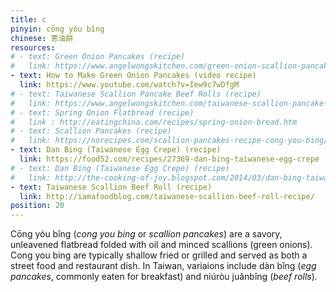 ```yaml
---
title: c
pinyin: cōng yóu bǐng
chinese: 蔥油餅
resources: 
# - text: Green Onion Pancakes (recipe)
#   link: https://www.angelwongskitchen.com/green-onion-scallion-pancakes--340852783339173-c333ng-yoacuteub464ng.html
- text: How to Make Green Onion Pancakes (video recipe)
  link: https://www.youtube.com/watch?v=Iew9c7wDfgM
# - text: Taiwanese Scallion Pancake Beef Rolls (recipe)
#   link: https://www.angelwongskitchen.com/taiwanese-scallion-pancake-beef-rolls.html
# - text: Spring Onion Flatbread (recipe)
#   link : http://eatingchina.com/recipes/spring-onion-bread.htm
# - text: Scallion Pancakes (recipe)
#   link: https://norecipes.com/scallion-pancakes-recipe-cong-you-bing/
- text: Dan Bing (Taiwanese Egg Crepe) (recipe)
  link: https://food52.com/recipes/27369-dan-bing-taiwanese-egg-crepe
# - text: Dan Bing (Taiwanese Egg Crepe) (recipe)
#   link: http://the-cooking-of-joy.blogspot.com/2014/03/dan-bing-taiwanese-egg-crepe.html
- text: Taiwanese Scallion Beef Roll (recipe)
  link: http://iamafoodblog.com/taiwanese-scallion-beef-roll-recipe/
position: 20
---
```


Cōng yóu bǐng (*cong you bing* or *scallion pancakes*) are a savory, unleavened flatbread folded with oil and minced scallions (green onions). Cong you bing are typically shallow fried or grilled and served as both a street food and restaurant dish. In Taiwan, variaions include dàn bǐng (*egg pancakes*, commonly eaten for breakfast) and niúròu juǎnbǐng (*beef rolls*).

<!--

is a Chinese savory, unleavened flatbread folded with oil and minced scallions (green onions). Unlike Western pancakes, it is made from dough instead of batter. Variations exist on the basic method of preparation that incorporate other flavors and fillings.

Scallion pancakes are served both as a street food item and as a restaurant dish. They are also sold commercially, either fresh or frozen in plastic packages (often in Asian supermarkets).

Other ingredients, such as chopped fennel greens and sesame seeds are sometimes added with the green onions.

When using garlic chives (jiucai), these pancakes are called jiucai bing (韭菜饼) or jiucai you bing (韭菜油饼).

(牛肉捲餅) or Niúròu juàn bing is a ...

In Taiwanese cuisine, Egg pancakes (蛋餅) are sauteed with egg coated on one side and the dough is thinner and moister.[citation needed]

Cōng yóubǐng (Chinese: 葱油饼) is a savory, non-leavened flatbread that can be found in wet markets or on the street side in small glass-box stands. Scallions are dispersed throughout the dough, and it can be topped with various flavors including spicy and spicy sauce, plain, or with eggs coated on one side. The pancakes are served by weight, ranging in price depending on amount desired.

Possible Variations:
Jianbing 煎饼– Chinese-style crepe
jidan guangbing 鸡蛋光饼– Chinese-style burrito
shou zhua bing 手煎饼– hand-grabbed pancake
jidan bing 鸡蛋饼– egg pancake
qiang bing 炝饼– puffy pancake
qian ceng bing 千层饼– flaky pancake
shao bing – Sesame breakfast pastries

with egg
flaky

Bing (Chinese: 餅), also called bu bing (Chinese: 薄餅), is a kind of unleavened bread made with wheat flour, that is traditional of Chinese cuisine.

Bing can be shallow fried in a pan or it can be grilled. It can also be baked, although this version is not as common.

-->